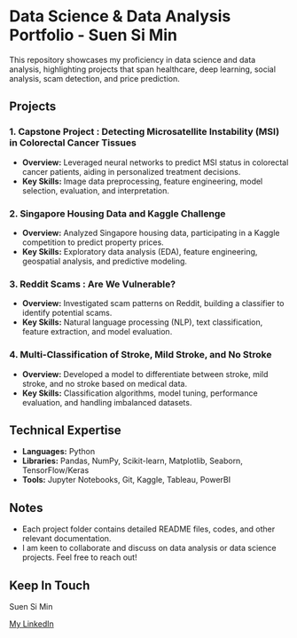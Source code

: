 # Data Science & Data Analysis Portfolio - Suen Si Min

This repository showcases my proficiency in data science and data analysis, highlighting projects that span healthcare, deep learning, social analysis, scam detection, and price prediction.

## Projects

### 1. Capstone Project : Detecting Microsatellite Instability (MSI) in Colorectal Cancer Tissues

* **Overview:** Leveraged neural networks to predict MSI status in colorectal cancer patients, aiding in personalized treatment decisions.
* **Key Skills:** Image data preprocessing, feature engineering, model selection, evaluation, and interpretation.

### 2. Singapore Housing Data and Kaggle Challenge

* **Overview:** Analyzed Singapore housing data, participating in a Kaggle competition to predict property prices.
* **Key Skills:** Exploratory data analysis (EDA), feature engineering, geospatial analysis, and predictive modeling.

### 3. Reddit Scams : Are We Vulnerable?

* **Overview:** Investigated scam patterns on Reddit, building a classifier to identify potential scams.
* **Key Skills:** Natural language processing (NLP), text classification, feature extraction, and model evaluation.

### 4. Multi-Classification of Stroke, Mild Stroke, and No Stroke

* **Overview:** Developed a model to differentiate between stroke, mild stroke, and no stroke based on medical data.
* **Key Skills:** Classification algorithms, model tuning, performance evaluation, and handling imbalanced datasets.

## Technical Expertise

* **Languages:** Python
* **Libraries:** Pandas, NumPy, Scikit-learn, Matplotlib, Seaborn, TensorFlow/Keras
* **Tools:** Jupyter Notebooks, Git, Kaggle, Tableau, PowerBI

## Notes

* Each project folder contains detailed README files, codes, and other relevant documentation.
* I am keen to collaborate and discuss on data analysis or data science projects. Feel free to reach out!

## Keep In Touch

Suen Si Min

[My LinkedIn](https://www.linkedin.com/in/si-min-suen)
